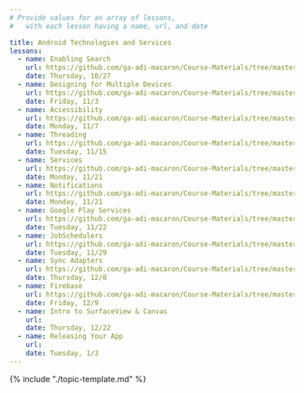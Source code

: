 ```yaml
---
# Provide values for an array of lessons,
#   with each lesson having a name, url, and date

title: Android Technologies and Services
lessons:
  - name: Enabling Search
    url: https://github.com/ga-adi-macaron/Course-Materials/tree/master/lessons/android-technologies-and-services/enable-search-lesson
    date: Thursday, 10/27
  - name: Designing for Multiple Devices
    url: https://github.com/ga-adi-macaron/Course-Materials/tree/master/lessons/user-interface/multiple-devices-lesson
    date: Friday, 11/3
  - name: Accessibility
    url: https://github.com/ga-adi-macaron/Course-Materials/tree/master/lessons/android-technologies-and-services/accessible-apps-lesson
    date: Monday, 11/7
  - name: Threading
    url: https://github.com/ga-adi-macaron/Course-Materials/tree/master/lessons/android-technologies-and-services/threading-lesson
    date: Tuesday, 11/15
  - name: Services
    url: https://github.com/ga-adi-macaron/Course-Materials/tree/master/lessons/android-technologies-and-services/services-lesson
    date: Monday, 11/21
  - name: Notifications
    url: https://github.com/ga-adi-macaron/Course-Materials/tree/master/lessons/android-technologies-and-services/notifications-lesson
    date: Monday, 11/21
  - name: Google Play Services
    url: https://github.com/ga-adi-macaron/Course-Materials/tree/master/lessons/android-technologies-and-services/google-play-services-lesson
    date: Tuesday, 11/22
  - name: JobSchedulers
    url: https://github.com/ga-adi-macaron/Course-Materials/tree/master/lessons/android-technologies-and-services/job-scheduler-lesson
    date: Tuesday, 11/29
  - name: Sync Adapters
    url: https://github.com/ga-adi-macaron/Course-Materials/tree/master/lessons/android-technologies-and-services/sync-adapters-lesson
    date: Thursday, 12/8
  - name: Firebase
    url: https://github.com/ga-adi-macaron/Course-Materials/tree/master/lessons/databases/firebase-lesson
    date: Friday, 12/9
  - name: Intro to SurfaceView & Canvas
    url: 
    date: Thursday, 12/22
  - name: Releasing Your App
    url: 
    date: Tuesday, 1/3
---
```


{% include "./topic-template.md" %}

